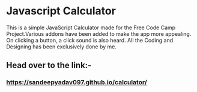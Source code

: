 # Javascript Calculator


This is a simple JavaScript Calculator made for the Free Code Camp Project.Various addons have been added to make the app more appealing. On clicking a button,  a click sound is also heard.  All the Coding and Designing has been exclusively done by me.



## Head over to the link:-

### https://sandeepyadav097.github.io/calculator/
